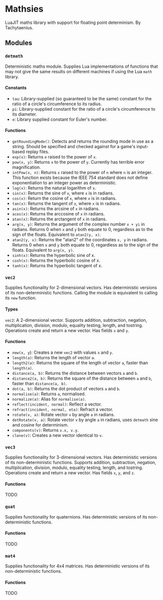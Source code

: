 # Mathsies

LuaJIT maths library with support for floating point determinism.
By Tachytaenius.

## Modules

### `detmath`

Deterministic maths module.
Supplies Lua implementations of functions that may not give the same results on different machines if using the Lua `math` library.

#### Constants

- `tau`: Library-supplied (so guaranteed to be the same) constant for the ratio of a circle's circumference to its radius.
- `pi`: Library-supplied constant for the ratio of a circle's circumference to its diameter.
- `e`: Library supplied constant for Euler's number.

#### Functions

- `getRoundingMode()`: Detects and returns the rounding mode in use as a string.
	Should be specified and checked against for a game's input-based replay files.
- `exp(x)`: Returns `e` raised to the power of `x`.
- `pow(x, y)`: Returns `x` to the power of `y`.
	Currently has terrible error magnification.
- `intPow(x, n)`: Returns `x` raised to the power of `n` where `n` is an integer.
	This function exists because the IEEE 754 standard does not define exponentiation to an integer power as deterministic.
- `log(x)`: Returns the natural logarithm of `x`.
- `sin(x)`: Returns the sine of `x`, where `x` is in radians.
- `cos(x)`: Return the cosine of `x`, where `x` is in radians.
- `tan(x)`: Returns the tangent of `x`, where `x` is in radians.
- `asin(x)`: Returns the arcsine of `x` in radians.
- `acos(x)`: Returns the arccosine of `x` in radians.
- `atan(x)`: Returns the arctangent of `x` in radians.
- `arg(x, y)`: Returns the argument of the complex number `x + yi` in radians.
	Returns 0 when `x` and `y` both equate to 0, regardless as to the sign of the floats.
	Equivalent to `atan2(y, x)`.
- `atan2(y, x)`: Returns the "atan2" of the coordinates `x, y` in radians.
	Returns 0 when `x` and `y` both equate to 0, regardless as to the sign of the floats.
	Equivalent to `arg(x, y)`.
- `sinh(x)`: Returns the hyperbolic sine of x.
- `cosh(x)`: Returns the hyperbolic cosine of x.
- `tanh(x)`: Returns the hyperbolic tangent of x.

### `vec2`

Supplies functionality for 2-dimensional vectors. Has deterministic versions of its non-deterministic functions.
Calling the module is equivalent to calling its `new` function.

#### Types

`vec2`: A 2-dimensional vector.
Supports addition, subtraction, negation, multiplication, division, modulo, equality testing, length, and tostring.
Operations create and return a new vector.
Has fields `x` and `y`.

#### Functions

- `new(x, y`): Creates a new `vec2` with values `x` and `y`.
- `length(a)`: Returns the length of vector `a`.
- `length2(a)`: Returns the square of the length of vector `a`, faster than `length(a)`.
- `distance(a, b)`: Returns the distance between vectors `a` and `b`.
- `distance2(a, b)`: Returns the square of the distance between `a` and `b`, faster than `distance(a, b)`.
- `dot(a, b)`: Returns the dot product of vectors `a` and `b`.
- `normalise(a)`: Returns `a`, normalised.
- `normalize(a)`: Alias for `normalise(a)`.
- `reflect(incident, normal)`: Reflect a vector.
- `refract(incident, normal, eta)`: Refract a vector.
- `rotate(v, a)`: Rotate vector `v` by angle `a` in radians.
- `detRotate(v, a)`: Rotate vector `v` by angle `a` in radians, uses `detmath` sine and cosine for determinism.
- `components(v)`: Returns `v.x, v.y`.
- `clone(v)`: Creates a new vector identical to `v`.

### `vec3`

Supplies functionality for 3-dimensional vectors. Has deterministic versions of its non-deterministic functions.
Supports addition, subtraction, negation, multiplication, division, modulo, equality testing, length, and tostring.
Operations create and return a new vector.
Has fields `x`, `y`, and `z`.

#### Functions

TODO

### `quat`

Supplies functionality for quaternions. Has deterministic versions of its non-deterministic functions.

#### Functions

TODO

### `mat4`

Supplies functionality for 4x4 matrices. Has deterministic versions of its non-deterministic functions.

#### Functions

TODO

